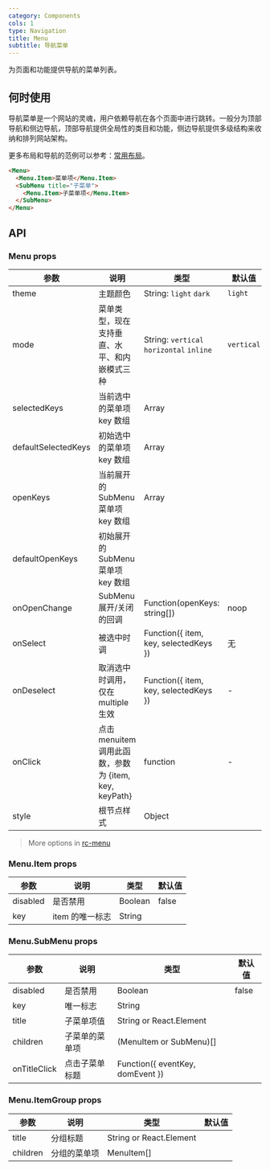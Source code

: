 ```yaml
---
category: Components
cols: 1
type: Navigation
title: Menu
subtitle: 导航菜单
---
```


为页面和功能提供导航的菜单列表。

## 何时使用

导航菜单是一个网站的灵魂，用户依赖导航在各个页面中进行跳转。一般分为顶部导航和侧边导航，顶部导航提供全局性的类目和功能，侧边导航提供多级结构来收纳和排列网站架构。

更多布局和导航的范例可以参考：[常用布局](/docs/spec/layout)。

```html
<Menu>
  <Menu.Item>菜单项</Menu.Item>
  <SubMenu title="子菜单">
    <Menu.Item>子菜单项</Menu.Item>
  </SubMenu>
</Menu>
```

## API

### Menu props

| 参数     | 说明           | 类型     | 默认值       |
|----------|---------------|----------|--------------|
| theme    | 主题颜色 | String: `light` `dark` | `light` |
| mode | 菜单类型，现在支持垂直、水平、和内嵌模式三种 | String: `vertical` `horizontal` `inline` | `vertical` |
| selectedKeys | 当前选中的菜单项 key 数组 | Array |      |
| defaultSelectedKeys | 初始选中的菜单项 key 数组 | Array |      |
| openKeys | 当前展开的 SubMenu 菜单项 key 数组 | Array |  |
| defaultOpenKeys | 初始展开的 SubMenu 菜单项 key 数组 |  |      |
| onOpenChange | SubMenu 展开/关闭的回调 | Function(openKeys: string[]) | noop |
| onSelect | 被选中时调 | Function({ item, key, selectedKeys }) | 无   |
| onDeselect | 取消选中时调用，仅在 multiple 生效 | Function({ item, key, selectedKeys }) | - |
| onClick | 点击 menuitem 调用此函数，参数为 {item, key, keyPath} | function | - |
| style | 根节点样式 | Object | |

> More options in [rc-menu](https://github.com/react-component/menu#api)

### Menu.Item props

| 参数     | 说明           | 类型     | 默认值       |
|----------|----------------|----------|--------------|
| disabled    | 是否禁用 | Boolean   |  false  |
| key   | item 的唯一标志 |  String |  |

### Menu.SubMenu props

| 参数     | 说明           | 类型     | 默认值       |
|----------|----------------|----------|--------------|
| disabled    | 是否禁用 | Boolean   |  false  |
| key | 唯一标志 |  String |  |
| title    | 子菜单项值 | String or React.Element   |    |
| children | 子菜单的菜单项 | (MenuItem or SubMenu)[] |  |
| onTitleClick | 点击子菜单标题 | Function({ eventKey, domEvent }) |  |

### Menu.ItemGroup props

| 参数     | 说明           | 类型     | 默认值       |
|----------|----------------|----------|--------------|
| title    | 分组标题       | String or React.Element |    |
| children | 分组的菜单项    | MenuItem[] |  |
